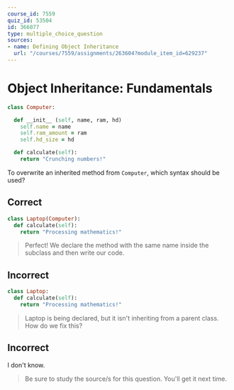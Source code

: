 ```yaml
---
course_id: 7559
quiz_id: 53504
id: 366077
type: multiple_choice_question
sources:
- name: Defining Object Inheritance
  url: "/courses/7559/assignments/263604?module_item_id=629237"
---
```


# Object Inheritance: Fundamentals

```ruby
class Computer:

  def __init__ (self, name, ram, hd)
    self.name = name
    self.ram_amount = ram
    self.hd_size = hd

  def calculate(self):
    return "Crunching numbers!"
```

To overwrite an inherited method from `Computer`, which syntax should be used?

## Correct

```ruby
class Laptop(Computer):
  def calculate(self):
    return "Processing mathematics!"
```

> Perfect! We declare the method with the same name inside the subclass and then
> write our code.

## Incorrect

```ruby
class Laptop:
  def calculate(self):
    return "Processing mathematics!"
```

> Laptop is being declared, but it isn't inheriting from a parent class. How do we
> fix this?

## Incorrect

I don't know.

> Be sure to study the source/s for this question. You'll get it next time.
